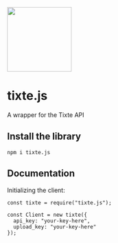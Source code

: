 <img src="https://tixte.com/static/media/logo_mark.d3b45ae2.png" width="150px">

# tixte.js

A wrapper for the Tixte API

## Install the library
```SH
npm i tixte.js
```

## Documentation
Initializing the client:
```JS
const tixte = require("tixte.js");

const Client = new tixte({
  api_key: "your-key-here",
  upload_key: "your-key-here"
});
```
